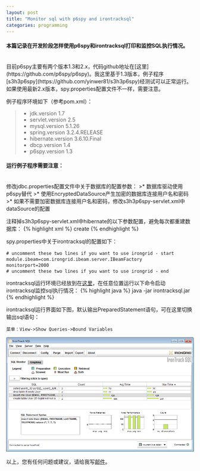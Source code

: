 ```yaml
---
layout: post
title: "Monitor sql with p6spy and irontracksql"
categories: programming
---
```

#### 本篇记录在开发阶段怎样使用p6spy和irontracksql打印和监控SQL执行情况。
<br />
目前p6spy主要有两个版本1.3和2.x，代码github地址在[这里](https://github.com/p6spy/p6spy)。我这里基于1.3版本，例子程序[s3h3p6spy](https://github.com/yinwer81/s3h3p6spy)经测试可以正常运行。如果使用最新2.x版本，spy.properties配置文件不一样，需要注意。

例子程序环境如下（参考pom.xml）：
>* jdk.version 1.7
>* servlet.version 2.5
>* mysql.version 5.1.26
>* spring.version 3.2.4.RELEASE
>* hibernate.version 3.6.10.Final
>* dbcp.version 1.4
>* p6spy.version 1.3

#### 运行例子程序需要注意：
<br />
修改jdbc.properties配置文件中关于数据库的配置参数：
>* 数据库驱动使用p6spy替代
>* 使用EncryptedDataSource产生加密的数据库连接用户名和密码
>* 如果不需要加密数据库连接用户名和密码，修改s3h3p6spy-servlet.xml中dataSource的配置

注释掉s3h3p6spy-servlet.xml中hibernate的以下参数配置，避免每次都重建数据库：
{% highlight xml %}
<prop key="hibernate.hbm2ddl.auto">create</prop>
{% endhighlight %}

spy.properties中关于irontracksql的配置如下：

	# uncomment these two lines if you want to use irongrid - start
	module.ibeam=com.irongrid.ibeam.server.IBeamFactory
	monitorport=2000
	# uncomment these two lines if you want to use irongrid - end

irontracksql运行环境已经放到在[这里](https://github.com/yinwer81/s3h3p6spy)，在任意位置运行以下命令启动irontracksql监控sql执行情况：
{% highlight java %}
java -jar irontracksql.jar
{% endhighlight %}

irontracksql运行界面如下图，默认输出PreparedStatement语句，可在这里切换输出sql语句：

    菜单：View->Show Queries->Bound Variables

![示例](/images/IronTrackSQL.png)

以上，您有任何问题或建议，请给我写[邮件](mailto:yinwer81@gmail.com)。
